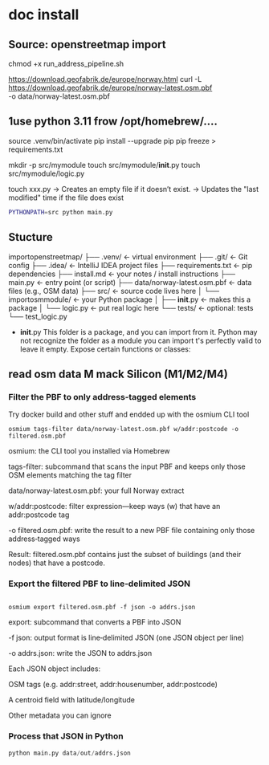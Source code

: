 # doc install 

## Source: openstreetmap import

chmod +x run_address_pipeline.sh

https://download.geofabrik.de/europe/norway.html
curl -L https://download.geofabrik.de/europe/norway-latest.osm.pbf \
-o data/norway-latest.osm.pbf


## 1use python 3.11 frow /opt/homebrew/....
source .venv/bin/activate
pip install --upgrade pip
pip freeze > requirements.txt

mkdir -p src/mymodule
touch src/mymodule/__init__.py
touch src/mymodule/logic.py

touch xxx.py -> Creates an empty file if it doesn’t exist.
             -> Updates the "last modified" time if the file does exist
```bash
PYTHONPATH=src python main.py
```


## Stucture

importopenstreetmap/
├── .venv/                ← virtual environment
├── .git/                 ← Git config
├── .idea/                ← IntelliJ IDEA project files
├── requirements.txt      ← pip dependencies
├── install.md            ← your notes / install instructions
├── main.py               ← entry point (or script)
├── data/norway-latest.osm.pbf ← data files (e.g., OSM data)
├── src/                  ← source code lives here
│   └── importosmmodule/         ← your Python package
│       ├── __init__.py   ← makes this a package 
│       └── logic.py      ← put real logic here
└── tests/                ← optional: tests
└── test_logic.py


* __init__.py
This folder is a package, and you can import from it.
Python may not recognize the folder as a module you can import
t's perfectly valid to leave it empty.
Expose certain functions or classes:


## read osm data M mack Silicon (M1/M2/M4)

### Filter the PBF to only address‐tagged elements

Try docker build and other stuff and endded up with the osmium CLI tool 

```terminal
osmium tags-filter data/norway-latest.osm.pbf w/addr:postcode -o filtered.osm.pbf
```
osmium: the CLI tool you installed via Homebrew

tags-filter: subcommand that scans the input PBF and keeps only those OSM elements matching the tag filter

data/norway-latest.osm.pbf: your full Norway extract

w/addr:postcode: filter expression—keep ways (w) that have an addr:postcode tag

-o filtered.osm.pbf: write the result to a new PBF file containing only those address‐tagged ways

Result: filtered.osm.pbf contains just the subset of buildings (and their nodes) that have a postcode.


### Export the filtered PBF to line‐delimited JSON
```terminal

osmium export filtered.osm.pbf -f json -o addrs.json
```

export: subcommand that converts a PBF into JSON

-f json: output format is line‐delimited JSON (one JSON object per line)

-o addrs.json: write the JSON to addrs.json

Each JSON object includes:

OSM tags (e.g. addr:street, addr:housenumber, addr:postcode)

A centroid field with latitude/longitude

Other metadata you can ignore

### Process that JSON in Python
```python
python main.py data/out/addrs.json
```
